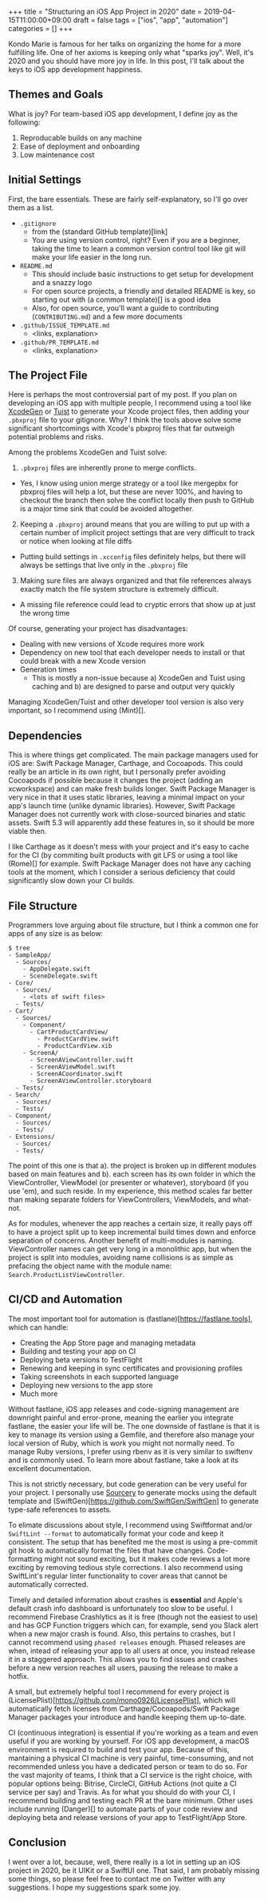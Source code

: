 +++
title = "Structuring an iOS App Project in 2020"
date = 2019-04-15T11:00:00+09:00
draft = false 
tags = ["ios", "app", "automation"]
categories = []
+++

Kondo Marie is famous for her talks on organizing the home for a more fulfilling life. One of her axioms is keeping only what "sparks joy". Well, it's 2020 and you should have more joy in life. In this post, I'll talk about the keys to iOS app development happiness.

## Themes and Goals

What is joy? For team-based iOS app development, I define joy as the following:

1. Reproducable builds on any machine
2. Ease of deployment and onboarding
3. Low maintenance cost

## Initial Settings

First, the bare essentials. These are fairly self-explanatory, so I'll go over them as a list.

- `.gitignore` 
  - from the (standard GitHub template)[link]
  - You are using version control, right? Even if you are a beginner, taking the time to learn a common version control tool like git will make your life easier in the long run.
- `README.md` 
  - This should include basic instructions to get setup for development and a snazzy logo
  - For open source projects, a friendly and detailed README is key, so starting out with (a common template)[] is a good idea 
  - Also, for open source, you'll want a guide to contributing (`CONTRIBUTING.md`) and a few more documents
- `.github/ISSUE_TEMPLATE.md`
  - <links, explanation>
- `.github/PR_TEMPLATE.md`
  - <links, explanation>

## The Project File

Here is perhaps the most controversial part of my post. If you plan on developing an iOS app with multiple people, I recommend using a tool like [XcodeGen]() or [Tuist]() to generate your Xcode project files, then adding your `.pbxproj` file to your gitignore. Why? I think the tools above solve some significant shortcomings with Xcode's pbxproj files that far outweigh potential problems and risks. 

Among the problems XcodeGen and Tuist solve:

1. `.pbxproj` files are inherently prone to merge conflicts.
  - Yes, I know using union merge strategy or a tool like mergepbx for pbxproj files will help a lot, but these are never 100%, and having to checkout the branch then solve the conflict locally then push to GitHub is a major time sink that could be avoided altogether.
2. Keeping a `.pbxproj` around means that you are willing to put up with a certain number of implicit project settings that are very difficult to track or notice when looking at file diffs
  - Putting build settings in `.xcconfig` files definitely helps, but there will always be settings that live only in the `.pbxproj` file
3. Making sure files are always organized and that file references always exactly match the file system structure is extremely difficult. 
  - A missing file reference could lead to cryptic errors that show up at just the wrong time

Of course, generating your project has disadvantages:

- Dealing with new versions of Xcode requires more work
- Dependency on new tool that each developer needs to install or that could break with a new Xcode version
- Generation times
    - This is mostly a non-issue because a) XcodeGen and Tuist using caching and b) are designed to parse and output very quickly
    
Managing XcodeGen/Tuist and other developer tool version is also very important, so I recommend using (Mint)[].

## Dependencies

This is where things get complicated. The main package managers used for iOS are: Swift Package Manager, Carthage, and Cocoapods. This could really be an article in its own right, but I personally prefer avoiding Cocoapods if possible because it changes the project (adding an xcworkspace) and can make fresh builds longer. Swift Package Manager is very nice in that it uses static libraries, leaving a minimal impact on your app's launch time (unlike dynamic libraries). However, Swift Package Manager does not currently work with close-sourced binaries and static assets. Swift 5.3 will apparently add these features in, so it should be more viable then. 

I like Carthage as it doesn't mess with your project and it's easy to cache for the CI (by commiting built products with git LFS or using a tool like (Rome)[] for example. Swift Package Manager does not have any caching tools at the moment, which I consider a serious deficiency that could significantly slow down your CI builds.

## File Structure

Programmers love arguing about file structure, but I think a common one for apps of any size is as below:

```
$ tree
- SampleApp/
  - Sources/
    - AppDelegate.swift
    - SceneDelegate.swift
- Core/
  - Sources/
    - <lots of swift files>
  - Tests/
- Cart/
  - Sources/
    - Component/
      - CartProductCardView/
        - ProductCardView.swift
        - ProductCardView.xib
    - ScreenA/
      - ScreenAViewController.swift
      - ScreenAViewModel.swift
      - ScreenACoordinator.swift
      - ScreenAViewController.storyboard
  - Tests/
- Search/
  - Sources/
  - Tests/
- Component/
  - Sources/
  - Tests/
- Extensions/
  - Sources/
  - Tests/
```

The point of this one is that a). the project is broken up in different modules based on main features and b). each screen has its own folder in which the ViewController, ViewModel (or presenter or whatever), storyboard (if you use 'em), and such reside. In my experience, this method scales far better than making separate folders for ViewControllers, ViewModels, and what-not. 

As for modules, whenever the app reaches a certain size, it really pays off to have a project split up to keep incremental build times down and enforce separation of concerns. Another benefit of multi-modules is naming. ViewController names can get very long in a monolithic app, but when the project is split into modules, avoiding name collisions is as simple as prefacing the object name with the module name: `Search.ProductListViewController`.

## CI/CD and Automation

The most important tool for automation is (fastlane)[https://fastlane.tools], which can handle:

- Creating the App Store page and managing metadata
- Building and testing your app on CI
- Deploying beta versions to TestFlight
- Renewing and keeping in sync certificates and provisioning profiles
- Taking screenshots in each supported language
- Deploying new versions to the app store
- Much more

Without fastlane, iOS app releases and code-signing management are downright painful and error-prone, meaning the earlier you integrate fastlane, the easier your life will be. The one downside of fastlane is that it is key to manage its version using a Gemfile, and therefore also manage your local version of Ruby, which is work you might not normally need. To manage Ruby versions, I prefer using rbenv as it is very similar to swiftenv and is commonly used. To learn more about fastlane, take a look at its excellent documentation.

This is not strictly necessary, but code generation can be very useful for your project. I personally use [Sourcery](https://github.com/krzysztofzablocki/Sourcery) to generate mocks using the default template and (SwiftGen)[https://github.com/SwiftGen/SwiftGen] to generate type-safe references to assets.

To elimate discussions about style, I recommend using Swiftformat and/or `SwiftLint --format` to automatically format your code and keep it consistent. The setup that has benefited me the most is using a pre-commit git hook to automatically format the files that have changes. Code-formatting might not sound exciting, but it makes code reviews a lot more exciting by removing tedious style corrections. I also recommend using SwiftLint's regular linter functionality to cover areas that cannot be automatically corrected.

Timely and detailed information about crashes is **essential** and Apple's default crash info dashboard is unfortunately too slow to be useful. I recommend Firebase Crashlytics as it is free (though not the easiest to use) and has GCP Function triggers which can, for example, send you Slack alert when a new major crash is found. Also, this pertains to crashes, but I cannot recommend using `phased releases` enough. Phased releases are when, intead of releasing your app to all users at once, you instead release it in a staggered approach. This allows you to find issues and crashes before a new version reaches all users, pausing the release to make a hotfix.

A small, but extremely helpful tool I recommend for every project is (LicensePlist)[https://github.com/mono0926/LicensePlist], which will automatically fetch licenses from Carthage/Cocoapods/Swift Package Manager packages your introduce and handle keeping them up-to-date.

CI (continuous integration) is essential if you're working as a team and even useful if you are working by yourself. For iOS app development, a macOS environment is required to build and test your app. Because of this, mantaining a physical CI machine is very painful, time-consuming, and not recommended unless you have a dedicated person or team to do so. For the vast majority of teams, I think that a CI service is the right choice, with popular options being: Bitrise, CircleCI, GitHub Actions (not quite a CI service per say) and Travis. As for what you should do with your CI, I recommend building and testing each PR at the bare minimum. Other uses include running (Danger)[] to automate parts of your code review and deploying beta and release versions of your app to TestFlight/App Store.

## Conclusion

I went over a lot, because, well, there really is a lot in setting up an iOS project in 2020, be it UIKit or a SwiftUI one. That said, I am probably missing some things, so please feel free to contact me on Twitter with any suggestions. I hope my suggestions spark some joy.
